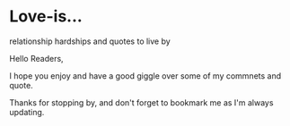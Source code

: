 # Love-is...
relationship hardships and quotes to live by

Hello Readers,

I hope you enjoy and have a good giggle over some of my commnets and quote.

Thanks for stopping by, and don't forget to bookmark me as I'm always updating.

